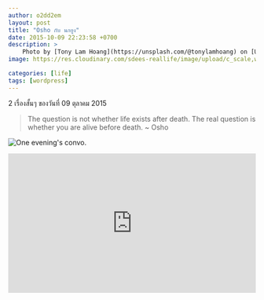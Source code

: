 ```yaml
---
author: o2dd2em
layout: post
title: "Osho กับ นกยูง"
date: 2015-10-09 22:23:58 +0700
description: >
    Photo by [Tony Lam Hoang](https://unsplash.com/@tonylamhoang) on [Unsplash](https://unsplash.com/)
image: https://res.cloudinary.com/sdees-reallife/image/upload/c_scale,w_1024/v1548067938/tony-lam-hoang-156669-unsplash.jpg

categories: [life]
tags: [wordpress]
---
```

2 เรื่องสั้นๆ ของวันที่ 09 ตุลาคม 2015

> The question is not whether life exists after death. The real question is whether you are alive before death. ~ Osho

![One evening's convo.](https://res.cloudinary.com/sdees-reallife/image/upload/v1531119955/Screenshot_from_2018-07-09_14-01-25.png)

<div style="position:relative;width:100%;height:0;padding-bottom:56.25%;">
<iframe style="width:100%;height:100%;position:absolute;top:0;left:0;" src="https://www.youtube.com/embed/g1FqXX5teFE" frameborder="0" allow="autoplay; encrypted-media" allowfullscreen>
</iframe>
</div>
